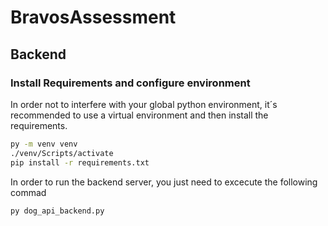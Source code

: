 # BravosAssessment

## Backend
### Install Requirements and configure environment

In order not to interfere with your global python environment, it´s recommended to use a virtual environment and then install the requirements.

``` bash
py -m venv venv
./venv/Scripts/activate
pip install -r requirements.txt
```

In order to run the backend server, you just need to excecute the following commad

```bash
py dog_api_backend.py
```